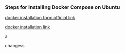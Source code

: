 ### Steps for Installing Docker Compose on Ubuntu
[docker installation form official link](https://docs.docker.com/engine/install/ubuntu/)

[docker installation link](https://phoenixnap.com/kb/install-docker-compose-ubuntu)


a

changess
